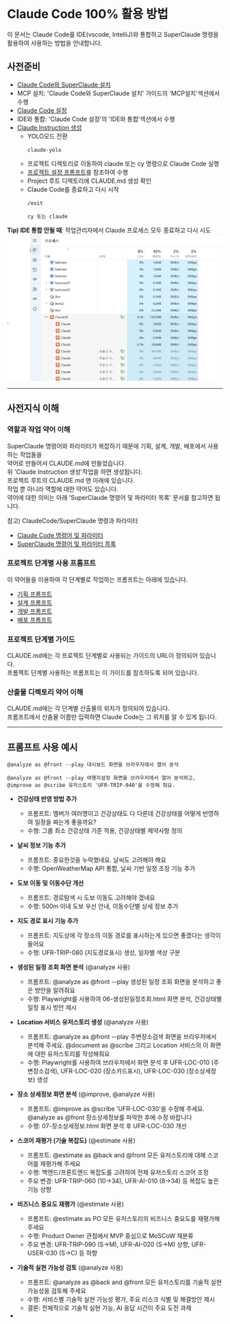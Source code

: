 # Claude Code 100% 활용 방법 

이 문서는 Claude Code를 IDE(vscode, IntelliJ)와 통합하고 SuperClaude 명령을 활용하여 사용하는 방법을 안내합니다.  

## 사전준비 
- [Claude Code와 SuperClaude 설치](https://github.com/cna-bootcamp/clauding-guide/blob/main/guides/setup/01.Claude%20Desktop_Code_SuperClaude%20%EC%84%A4%EC%B9%98%20%EA%B0%80%EC%9D%B4%EB%93%9C.md)
- MCP 설치: 'Claude Code와 SuperClaude 설치' 가이드의 'MCP설치'섹션에서 수행  
- [Claude Code 설정](https://github.com/cna-bootcamp/clauding-guide/blob/main/guides/setup/02.Claude%20code%20setup.md)
- IDE와 통합: 'Claude Code 설정'의 'IDE와 통합'섹션에서 수행  
- [Claude Instruction 생성](https://github.com/cna-bootcamp/clauding-guide/blob/main/guides/prompt/01.setup-prompt.md)  
  - YOLO모드 전환 
    ```
    claude-yolo
    ```
  - 프로젝트 디렉토리로 이동하여 claude 또는 cy 명령으로 Claude Code 실행 
  - [프로젝트 설정 프롬프트](https://github.com/cna-bootcamp/clauding-guide/blob/main/guides/prompt/01.setup-prompt.md)를 참조하여 수행  
  - Project 루트 디렉토리에 CLAUDE.md 생성 확인  
  - Claude Code를 종료하고 다시 시작 
    ```
    /exit 
    ```
    ```
    cy 또는 claude 
    ```

**Tip) IDE 통합 안될 때**: 작업관리자에서 Claude 프로세스 모두 종료하고 다시 시도  
![](images/2025-07-27-07-37-21.png) 

---

## 사전지식 이해 
### 역할과 작업 약어 이해 
SuperClaude 명령어와 파라미터가 복잡하기 때문에 기획, 설계, 개발, 배포에서 사용하는 작업들을   
약어로 만들어서 CLAUDE.md에 만들었습니다.    
위 'Claude Instruction 생성'작업을 하면 생성됩니다.    
프로젝트 루트의 CLAUDE.md 맨 아래에 있습니다.   
작업 뿐 아니라 역할에 대한 약어도 있습니다.    
약어에 대한 의미는 아래 'SuperClaude 명령어 및 파라미터 목록' 문서를 참고하면 됩니다.  

참고) ClaudeCode/SuperClaude 명령과 파라미터
- [Claude Code 명령어 및 파라미터](https://github.com/cna-bootcamp/clauding-guide/blob/main/references/Claude%20Code%20%EB%AA%85%EB%A0%B9%EC%96%B4%20%EB%B0%8F%20%ED%8C%8C%EB%9D%BC%EB%AF%B8%ED%84%B0.md)
- [SuperClaude 명령어 및 파라미터 목록](https://github.com/cna-bootcamp/clauding-guide/blob/main/references/SuperClaude%20%EB%AA%85%EB%A0%B9%EC%96%B4%20%EB%B0%8F%20%ED%8C%8C%EB%9D%BC%EB%AF%B8%ED%84%B0%20%EB%AA%A9%EB%A1%9D.md)

### 프로젝트 단계별 사용 프롬프트 
이 약어들을 이용하여 각 단계별로 작업하는 프롬프트는 아래에 있습니다.  
- [기획 프롬프트](https://github.com/cna-bootcamp/clauding-guide/blob/main/guides/prompt/02.think-prompt.md)
- [설계 프롬프트](https://github.com/cna-bootcamp/clauding-guide/blob/main/guides/prompt/03.design-prompt.md)
- [개발 프롬프트](https://github.com/cna-bootcamp/clauding-guide/blob/main/guides/prompt/04.build-prompt.md)
- [배포 프롬프트]()

### 프로젝트 단계별 가이드  
CLAUDE.md에는 각 프로젝트 단계별로 사용되는 가이드의 URL이 정의되어 있습니다.   
프롬젝트 단계별 사용하는 프롬프트는 이 가이드를 참조하도록 되어 있습니다.   

### 산출물 디렉토리 약어 이해 
CLAUDE.md에는 각 단계별 산출물의 위치가 정의되어 있습니다.   
프롬프트에서 산춤물 이름만 입력하면 Claude Code는 그 위치를 알 수 있게 됩니다. 

---


## 프롬프트 사용 예시 

```
@analyze as @front --play 대시보드 화면을 브라우저에서 열어 분석
```

```
@analyze as @front --play 여행지설정 화면을 브라우저에서 열어 분석하고,  
@improve as @scribe 유저스토리 'UFR-TRIP-040'을 수정해 줘요.
```


- **건강상태 반영 방법 추가**
  - 프롬프트: 멤버가 여러명이고 건강상태도 다 다른데 건강상태를 어떻게 반영하여 일정을 짜는게 좋을까요?
  - 수행: 그룹 최소 건강상태 기준 적용, 건강상태별 제약사항 정의

- **날씨 정보 기능 추가**
  - 프롬프트: 중요한것을 누락했네요. 날씨도 고려해야 해요
  - 수행: OpenWeatherMap API 통합, 날씨 기반 일정 조정 기능 추가

- **도보 이동 및 이동수단 개선**
  - 프롬프트: 경로탐색 시 도보 이동도 고려해야 겠네요
  - 수행: 500m 이내 도보 우선 안내, 이동수단별 상세 정보 추가

- **지도 경로 표시 기능 추가**
  - 프롬프트: 지도상에 각 장소의 이동 경로를 표시하는게 있으면 좋겠다는 생각이 들어요
  - 수행: UFR-TRIP-080 (지도경로표시) 생성, 일자별 색상 구분

- **생성된 일정 조회 화면 분석** (@analyze 사용)
  - 프롬프트: @analyze as @front --play 생성된 일정 조회 화면을 분석하고 좋은 방안을 알려줘요
  - 수행: Playwright를 사용하여 06-생성된일정조회.html 화면 분석, 건강상태별 일정 표시 방안 제시

- **Location 서비스 유저스토리 생성** (@analyze 사용)
  - 프롬프트: @analyze as @front --play 주변장소검색 화면을 브라우저에서 분석해 주세요. @document as @scribe 그리고 Location 서비스의 이 화면에 대한 유저스토리를 작성해줘요
  - 수행: Playwright를 사용하여 브라우저에서 화면 분석 후 UFR-LOC-010 (주변장소검색), UFR-LOC-020 (장소카드표시), UFR-LOC-030 (장소상세정보) 생성

- **장소 상세정보 화면 분석** (@improve, @analyze 사용)
  - 프롬프트: @improve as @scribe 'UFR-LOC-030'을 수정해 주세요. @analyze as @front 장소상세정보를 파악한 후에 수정 바랍니다
  - 수행: 07-장소상세정보.html 화면 분석 후 UFR-LOC-030 개선

- **스코어 재평가 (기술 복잡도)** (@estimate 사용)
  - 프롬프트: @estimate as @back and @front 모든 유저스토리에 대해 스코어를 재평가해 주세요
  - 수행: 백엔드/프론트엔드 복잡도를 고려하여 전체 유저스토리 스코어 조정
  - 주요 변경: UFR-TRIP-060 (10→34), UFR-AI-010 (8→34) 등 복잡도 높은 기능 상향

- **비즈니스 중요도 재평가** (@estimate 사용)
  - 프롬프트: @estimate as PO 모든 유저스토리의 비즈니스 중요도를 재평가해 주세요
  - 수행: Product Owner 관점에서 MVP 중심으로 MoSCoW 재분류
  - 주요 변경: UFR-TRIP-090 (S→M), UFR-AI-020 (S→M) 상향, UFR-USER-030 (S→C) 등 하향

- **기술적 실현 가능성 검토** (@analyze 사용)
  - 프롬프트: @analyze as @back and @front 모든 유저스토리를 기술적 실현 가능성을 검토해 주세요
  - 수행: 서비스별 기술적 실현 가능성 평가, 주요 리스크 식별 및 해결방안 제시
  - 결론: 전체적으로 기술적 실현 가능, AI 응답 시간이 주요 도전 과제
- 